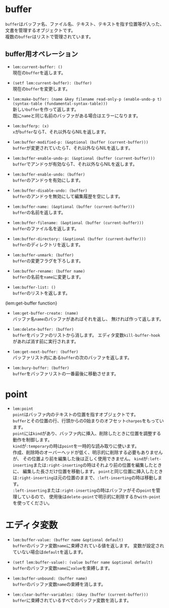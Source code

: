 # buffer
`buffer`はバッファ名、ファイル名、テキスト、テキストを指す位置等が入った、文書を管理するオブジェクトです。  
複数の`buffer`はリストで管理されています。  

## buffer用オペレーション
* `lem:current-buffer: ()`  
  現在の`buffer`を返します。

* `(setf lem:current-buffer): (buffer)`  
  現在の`buffer`を変更します。

* `lem:make-buffer: (name &key filename read-only-p (enable-undo-p t) (syntax-table
                                                                    (fundamental-syntax-table)))`  
  新しい`buffer`を作って返します。  
既に`name`と同じ名前のバッファがある場合はエラーになります。

* `lem:bufferp: (x)`  
  `x`が`buffer`ならT、それ以外ならNILを返します。

* `lem:buffer-modified-p: (&optional (buffer (current-buffer)))`  
  `buffer`が変更されていたらT、それ以外ならNILを返します。

* `lem:buffer-enable-undo-p: (&optional (buffer (current-buffer)))`  
  `buffer`でアンドゥが有効ならT、それ以外ならNILを返します。

* `lem:buffer-enable-undo: (buffer)`  
  `buffer`のアンドゥを有効にします。

* `lem:buffer-disable-undo: (buffer)`  
  `buffer`のアンドゥを無効にして編集履歴を空にします。

* `lem:buffer-name: (&optional (buffer (current-buffer)))`  
  `buffer`の名前を返します。

* `lem:buffer-filename: (&optional (buffer (current-buffer)))`  
  `buffer`のファイル名を返します。

* `lem:buffer-directory: (&optional (buffer (current-buffer)))`  
  `buffer`のディレクトリを返します。

* `lem:buffer-unmark: (buffer)`  
  `buffer`の変更フラグを下ろします。

* `lem:buffer-rename: (buffer name)`  
  `buffer`の名前を`name`に変更します。


* `lem:buffer-list: ()`  
  `buffer`のリストを返します。

(lem:get-buffer function}
* `lem:get-buffer-create: (name)`  
  バッファ名`name`のバッファがあればそれを返し、
無ければ作って返します。

* `lem:delete-buffer: (buffer)`  
  `buffer`をバッファのリストから消します。
エディタ変数`kill-buffer-hook`があれば消す前に実行されます。

* `lem:get-next-buffer: (buffer)`  
  バッファリスト内にある`buffer`の次のバッファを返します。

* `lem:bury-buffer: (buffer)`  
  `buffer`をバッファリストの一番最後に移動させます。


# point
* `lem:point`  
  `point`はバッファ内のテキストの位置を指すオブジェクトです。  
`buffer`とその位置の行、行頭からの0始まりのオフセット`charpos`をもっています。  
`point`には`kind`があり、バッファ内に挿入、削除したときに位置を調整する動作を制御します。  
`kind`が`:temporary`の時は`point`を一時的な読み取りに使います。  
作成、削除時のオーバーヘッドが低く、明示的に削除する必要もありませんが、
その位置より前を編集した後は正しく使用できません。
`kind`が`:left-inserting`または`:right-inserting`の時はそれより前の位置を編集したときに、
編集した長さだけ位置を移動します。
`point`と同じ位置に挿入したときは`:right-inserting`は元の位置のままで、`:left-inserting`の時は移動します。  
`:left-inserting`または`:right-inserting`の時はバッファがその`point`を管理しているので、
使用後は`delete-point`で明示的に削除するか`with-point`を使ってください。




# エディタ変数
* `lem:buffer-value: (buffer name &optional default)`  
  `buffer`のバッファ変数`name`に束縛されている値を返します。
変数が設定されていない場合は`default`を返します。

* `(setf lem:buffer-value): (value buffer name &optional default)`  
  `buffer`のバッファ変数`name`に`value`を束縛します。

* `lem:buffer-unbound: (buffer name)`  
  `buffer`のバッファ変数`name`の束縛を消します。

* `lem:clear-buffer-variables: (&key (buffer (current-buffer)))`  
  `buffer`に束縛されているすべてのバッファ変数を消します。

